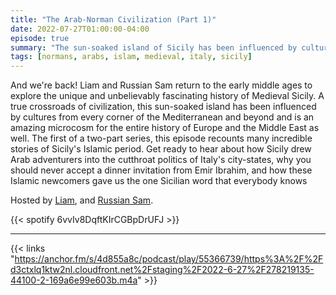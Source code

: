 ```yaml
---
title: "The Arab-Norman Civilization (Part 1)"
date: 2022-07-27T01:00:00-04:00
episode: true
summary: "The sun-soaked island of Sicily has been influenced by cultures from every corner of the Mediterranean and beyond and is an amazing microcosm for the entire history of Europe and the Middle East as well."
tags: [normans, arabs, islam, medieval, italy, sicily]
---
```


And we're back! Liam and Russian Sam return to the early middle ages to explore the unique and unbelievably fascinating history of Medieval Sicily. A true crossroads of civilization, this sun-soaked island has been influenced by cultures from every corner of the Mediterranean and beyond and is an amazing microcosm for the entire history of Europe and the Middle East as well. The first of a two-part series, this episode recounts many incredible stories of Sicily's Islamic period. Get ready to hear about how Sicily drew Arab adventurers into the cutthroat politics of Italy's city-states, why you should never accept a dinner invitation from Emir Ibrahim, and how these Islamic newcomers gave us the one Sicilian word that everybody knows

Hosted by [Liam](https://twitter.com/LegoRacers2), and [Russian Sam](https://twitter.com/reelCheburashka).

{{< spotify 6vvIv8DqftKIrCGBpDrUFJ >}}

---

{{< links "https://anchor.fm/s/4d855a8c/podcast/play/55366739/https%3A%2F%2Fd3ctxlq1ktw2nl.cloudfront.net%2Fstaging%2F2022-6-27%2F278219135-44100-2-169a6e99e603b.m4a" >}}


